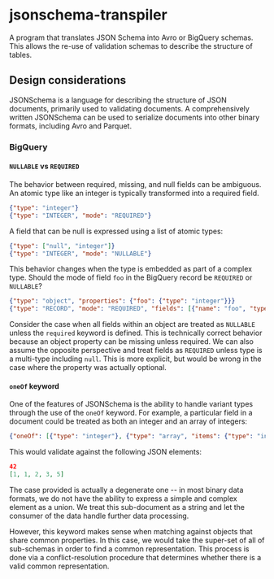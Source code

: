 # jsonschema-transpiler

A program that translates JSON Schema into Avro or BigQuery schemas.
This allows the re-use of validation schemas to describe the structure of tables.


## Design considerations

JSONSchema is a language for describing the structure of JSON documents, primarily used to validating documents. 
A comprehensively written JSONSchema can be used to serialize documents into other binary formats, including Avro and Parquet.

### BigQuery
#### `NULLABLE` vs `REQUIRED`

The behavior between required, missing, and null fields can be ambiguous.
An atomic type like an integer is typically transformed into a required field.

```json
{"type": "integer"}
{"type": "INTEGER", "mode": "REQUIRED"}
```

A field that can be null is expressed using a list of atomic types:

```json
{"type": ["null", "integer"]}
{"type": "INTEGER", "mode": "NULLABLE"}
```

This behavior changes when the type is embedded as part of a complex type.
Should the mode of field `foo` in the BigQuery record be `REQUIRED` or `NULLABLE`?

```json
{"type": "object", "properties": {"foo": {"type": "integer"}}}
{"type": "RECORD", "mode": "REQUIRED", "fields": [{"name": "foo", "type": "INTEGER", "mode": "REQUIRED"}]}
```

Consider the case when all fields within an object are treated as `NULLABLE` unless the `required` keyword is defined.
This is technically correct behavior because an object property can be missing unless required.
We can also assume the opposite perspective and treat fields as `REQUIRED` unless type is a multi-type including `null`.
This is more explicit, but would be wrong in the case where the property was actually optional.


#### `oneOf` keyword

One of the features of JSONSchema is the ability to handle variant types through the use of the `oneOf` keyword.
For example, a particular field in a document could be treated as both an integer and an array of integers:

```json
{"oneOf": [{"type": "integer"}, {"type": "array", "items": {"type": "integer"}}]}
```

This would validate against the following JSON elements:

```json
42
[1, 1, 2, 3, 5]
```

The case provided is actually a degenerate one -- in most binary data formats, we do not have the ability to express a simple and complex element as a union.
We treat this sub-document as a string and let the consumer of the data handle further data processing.

However, this keyword makes sense when matching against objects that share common properties.
In this case, we would take the super-set of all of sub-schemas in order to find a common representation.
This process is done via a conflict-resolution procedure that determines whether there is a valid common representation.

